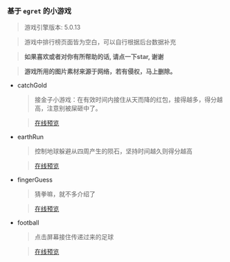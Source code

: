 ### 基于 `egret` 的小游戏

> 游戏引擎版本: 5.0.13

> 游戏中排行榜页面皆为空白，可以自行根据后台数据补充

> **如果喜欢或者对你有所帮助的话, 请点一下star, 谢谢**

> **游戏所用的图片素材来源于网络，若有侵权，马上删除。**

* catchGold
    
    > 接金子小游戏：在有效时间内接住从天而降的红包，接得越多，得分越高，注意别被屎砸中了。

    > [在线预览](https://chenyinkai.github.io/Pages/egret/catchGold/index.html)

* earthRun

    > 控制地球躲避从四周产生的陨石，坚持时间越久则得分越高

    > [在线预览](https://chenyinkai.github.io/Pages/egret/earthRun/index.html)

* fingerGuess

	> 猜拳嘛，就不多介绍了

	> [在线预览](https://chenyinkai.github.io/Pages/egret/fingerGuess/index.html)

* football

	> 点击屏幕接住传递过来的足球

	> [在线预览](https://chenyinkai.github.io/Pages/egret/football/index.html)